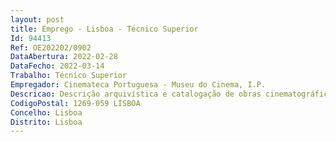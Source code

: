 ```yaml
--- 
layout: post
title: Emprego - Lisboa - Técnico Superior
Id: 94413
Ref: OE202202/0902
DataAbertura: 2022-02-28
DataFecho: 2022-03-14
Trabalho: Técnico Superior
Empregador: Cinemateca Portuguesa - Museu do Cinema, I.P.
Descricao: Descrição arquivística e catalogação de obras cinematográficas  inspeção, comparação e seleção técnica de suportes cinematográficos (película)  identificação e descrição arquivística em diferentes suportes cinematográficos (película vídeo)  catalogação em sistema de informação de dados relativos tanto aos suportes como às obras cinematográficas  realização de investigação bibliográfica em fontes primárias ou secundárias para completar tarefas de catalogação e descrição arquivística.
CodigoPostal: 1269-059 LISBOA
Concelho: Lisboa
Distrito: Lisboa
--- 
```

